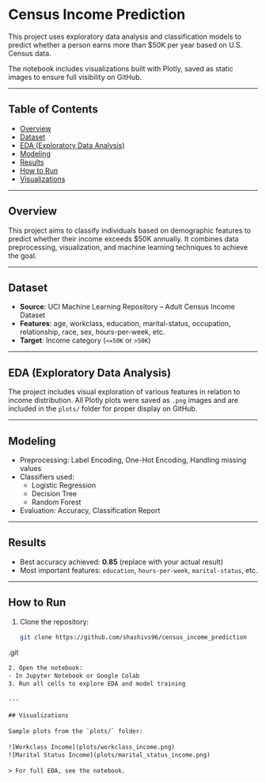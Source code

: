 # Census Income Prediction

This project uses exploratory data analysis and classification models to predict whether a person earns more than $50K per year based on U.S. Census data.

The notebook includes visualizations built with Plotly, saved as static images to ensure full visibility on GitHub.

---

## Table of Contents

- [Overview](#overview)
- [Dataset](#dataset)
- [EDA (Exploratory Data Analysis)](#eda-exploratory-data-analysis)
- [Modeling](#modeling)
- [Results](#results)
- [How to Run](#how-to-run)
- [Visualizations](#visualizations)

---

## Overview

This project aims to classify individuals based on demographic features to predict whether their income exceeds $50K annually. It combines data preprocessing, visualization, and machine learning techniques to achieve the goal.

---

## Dataset

- **Source**: UCI Machine Learning Repository – Adult Census Income Dataset  
- **Features**: age, workclass, education, marital-status, occupation, relationship, race, sex, hours-per-week, etc.  
- **Target**: Income category (`<=50K` or `>50K`)

---

## EDA (Exploratory Data Analysis)

The project includes visual exploration of various features in relation to income distribution. All Plotly plots were saved as `.png` images and are included in the `plots/` folder for proper display on GitHub.

---

## Modeling

- Preprocessing: Label Encoding, One-Hot Encoding, Handling missing values
- Classifiers used:
  - Logistic Regression
  - Decision Tree
  - Random Forest
- Evaluation: Accuracy, Classification Report

---

## Results

- Best accuracy achieved: **0.85** (replace with your actual result)
- Most important features: `education`, `hours-per-week`, `marital-status`, etc.

---

## How to Run

1. Clone the repository:
   ```bash
   git clone https://github.com/shashivs96/census_income_prediction
.git
   ```
2. Open the notebook:
   - In Jupyter Notebook or Google Colab
3. Run all cells to explore EDA and model training

---

## Visualizations

Sample plots from the `plots/` folder:

![Workclass Income](plots/workclass_income.png)  
![Marital Status Income](plots/marital_status_income.png)

> For full EDA, see the notebook.
